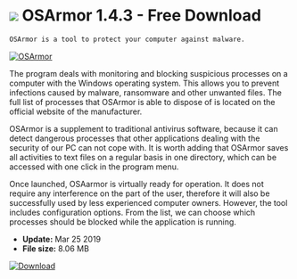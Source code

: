 # ![](https://cdn.softexe.net/static/icon/d/osarmor-8839.png) OSArmor 1.4.3 - Free Download

```sh
OSArmor is a tool to protect your computer against malware.
```
[![OSArmor](https://gallery.dpcdn.pl/imgc/Tools/79990/g_-_420x350_1.5_-_xd4e97a4f-a4d8-453b-9973-59219b81f99c.jpg)](https://softexe.net/win/security-privacy/other/osarmor:hhca.html)

The program deals with monitoring and blocking suspicious processes on a computer with the Windows operating system. This allows you to prevent infections caused by malware, ransomware and other unwanted files. The full list of processes that OSArmor is able to dispose of is located on the official website of the manufacturer.
 
 OSArmor is a supplement to traditional antivirus software, because it can detect dangerous processes that other applications dealing with the security of our PC can not cope with. It is worth adding that OSArmor saves all activities to text files on a regular basis in one directory, which can be accessed with one click in the program menu.
 
 Once launched, OSAarmor is virtually ready for operation. It does not require any interference on the part of the user, therefore it will also be successfully used by less experienced computer owners. However, the tool includes configuration options. From the list, we can choose which processes should be blocked while the application is running.


- **Update:** Mar 25 2019
- **File size:** 8.06 MB

[![Download](https://cdn.softexe.net/static/img/download.png)](https://softexe.net/win/security-privacy/other/osarmor:hhca.html)

